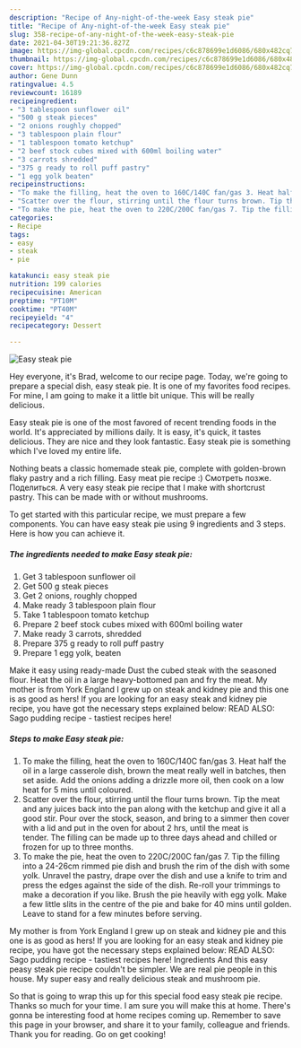 ```yaml
---
description: "Recipe of Any-night-of-the-week Easy steak pie"
title: "Recipe of Any-night-of-the-week Easy steak pie"
slug: 358-recipe-of-any-night-of-the-week-easy-steak-pie
date: 2021-04-30T19:21:36.827Z
image: https://img-global.cpcdn.com/recipes/c6c878699e1d6086/680x482cq70/easy-steak-pie-recipe-main-photo.jpg
thumbnail: https://img-global.cpcdn.com/recipes/c6c878699e1d6086/680x482cq70/easy-steak-pie-recipe-main-photo.jpg
cover: https://img-global.cpcdn.com/recipes/c6c878699e1d6086/680x482cq70/easy-steak-pie-recipe-main-photo.jpg
author: Gene Dunn
ratingvalue: 4.5
reviewcount: 16189
recipeingredient:
- "3 tablespoon sunflower oil"
- "500 g steak pieces"
- "2 onions roughly chopped"
- "3 tablespoon plain flour"
- "1 tablespoon tomato ketchup"
- "2 beef stock cubes mixed with 600ml boiling water"
- "3 carrots shredded"
- "375 g ready to roll puff pastry"
- "1 egg yolk beaten"
recipeinstructions:
- "To make the filling, heat the oven to 160C/140C fan/gas 3. Heat half the oil in a large casserole dish, brown the meat really well in batches, then set aside. Add the onions adding a drizzle more oil, then cook on a low heat for 5 mins until coloured."
- "Scatter over the flour, stirring until the flour turns brown. Tip the meat and any juices back into the pan along with the ketchup and give it all a good stir. Pour over the stock, season, and bring to a simmer then cover with a lid and put in the oven for about 2 hrs, until the meat is tender. The filling can be made up to three days ahead and chilled or frozen for up to three months."
- "To make the pie, heat the oven to 220C/200C fan/gas 7. Tip the filling into a 24-26cm rimmed pie dish and brush the rim of the dish with some yolk. Unravel the pastry, drape over the dish and use a knife to trim and press the edges against the side of the dish. Re-roll your trimmings to make a decoration if you like. Brush the pie heavily with egg yolk. Make a few little slits in the centre of the pie and bake for 40 mins until golden. Leave to stand for a few minutes before serving."
categories:
- Recipe
tags:
- easy
- steak
- pie

katakunci: easy steak pie 
nutrition: 199 calories
recipecuisine: American
preptime: "PT10M"
cooktime: "PT40M"
recipeyield: "4"
recipecategory: Dessert

---
```



![Easy steak pie](https://img-global.cpcdn.com/recipes/c6c878699e1d6086/680x482cq70/easy-steak-pie-recipe-main-photo.jpg)

Hey everyone, it's Brad, welcome to our recipe page. Today, we're going to prepare a special dish, easy steak pie. It is one of my favorites food recipes. For mine, I am going to make it a little bit unique. This will be really delicious.

Easy steak pie is one of the most favored of recent trending foods in the world. It's appreciated by millions daily. It is easy, it's quick, it tastes delicious. They are nice and they look fantastic. Easy steak pie is something which I've loved my entire life.

Nothing beats a classic homemade steak pie, complete with golden-brown flaky pastry and a rich filling. Easy meat pie recipe :) Смотреть позже. Поделиться. A very easy steak pie recipe that I make with shortcrust pastry. This can be made with or without mushrooms.


To get started with this particular recipe, we must prepare a few components. You can have easy steak pie using 9 ingredients and 3 steps. Here is how you can achieve it.

<!--inarticleads1-->

##### The ingredients needed to make Easy steak pie:

1. Get 3 tablespoon sunflower oil
1. Get 500 g steak pieces
1. Get 2 onions, roughly chopped
1. Make ready 3 tablespoon plain flour
1. Take 1 tablespoon tomato ketchup
1. Prepare 2 beef stock cubes mixed with 600ml boiling water
1. Make ready 3 carrots, shredded
1. Prepare 375 g ready to roll puff pastry
1. Prepare 1 egg yolk, beaten


Make it easy using ready-made Dust the cubed steak with the seasoned flour. Heat the oil in a large heavy-bottomed pan and fry the meat. My mother is from York England I grew up on steak and kidney pie and this one is as good as hers! If you are looking for an easy steak and kidney pie recipe, you have got the necessary steps explained below: READ ALSO: Sago pudding recipe - tastiest recipes here! 

<!--inarticleads2-->

##### Steps to make Easy steak pie:

1. To make the filling, heat the oven to 160C/140C fan/gas 3. Heat half the oil in a large casserole dish, brown the meat really well in batches, then set aside. Add the onions adding a drizzle more oil, then cook on a low heat for 5 mins until coloured.
1. Scatter over the flour, stirring until the flour turns brown. Tip the meat and any juices back into the pan along with the ketchup and give it all a good stir. Pour over the stock, season, and bring to a simmer then cover with a lid and put in the oven for about 2 hrs, until the meat is tender. The filling can be made up to three days ahead and chilled or frozen for up to three months.
1. To make the pie, heat the oven to 220C/200C fan/gas 7. Tip the filling into a 24-26cm rimmed pie dish and brush the rim of the dish with some yolk. Unravel the pastry, drape over the dish and use a knife to trim and press the edges against the side of the dish. Re-roll your trimmings to make a decoration if you like. Brush the pie heavily with egg yolk. Make a few little slits in the centre of the pie and bake for 40 mins until golden. Leave to stand for a few minutes before serving.


My mother is from York England I grew up on steak and kidney pie and this one is as good as hers! If you are looking for an easy steak and kidney pie recipe, you have got the necessary steps explained below: READ ALSO: Sago pudding recipe - tastiest recipes here! Ingredients And this easy peasy steak pie recipe couldn&#39;t be simpler. We are real pie people in this house. My super easy and really delicious steak and mushroom pie. 

So that is going to wrap this up for this special food easy steak pie recipe. Thanks so much for your time. I am sure you will make this at home. There's gonna be interesting food at home recipes coming up. Remember to save this page in your browser, and share it to your family, colleague and friends. Thank you for reading. Go on get cooking!
